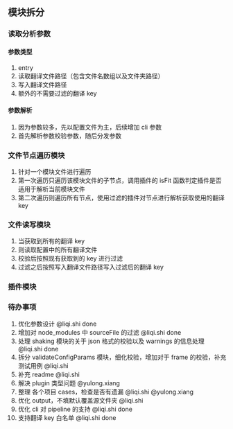 ## 模块拆分

### 读取分析参数

#### 参数类型

1. entry
2. 读取翻译文件路径（包含文件名数组以及文件夹路径）
3. 写入翻译文件路径
4. 额外的不需要过滤的翻译 key

#### 参数解析

1. 因为参数较多，先以配置文件为主，后续增加 cli 参数
2. 首先解析参数校验参数，随后分发参数

### 文件节点遍历模块

1. 针对一个模块文件进行遍历
2. 第一次遍历只遍历该模块文件的子节点，调用插件的 isFit 函数判定插件是否适用于解析当前模块文件
3. 第二次遍历则遍历所有节点，使用过滤的插件对节点进行解析获取使用的翻译 key

### 文件读写模块

1. 当获取到所有的翻译 key
2. 则读取配置中的所有翻译文件
3. 校验后按照现有获取到的 key 进行过滤
4. 过滤之后按照写入翻译文件路径写入过滤后的翻译 key

### 插件模块

### 待办事项

1.  优化参数设计 @liqi.shi done
2.  增加对 node_modules 中 sourceFile 的过滤 @liqi.shi done
3.  处理 shaking 模块的关于 json 格式的校验以及 warnings 的信息处理 @liqi.shi done
4.  拆分 validateConfigParams 模块，细化校验，增加对于 frame 的校验，补充测试用例 @liqi.shi
5.  补充 readme @liqi.shi
6.  解决 plugin 类型问题 @yulong.xiang
7.  整理 各个项目 cases，检查是否有遗漏 @liqi.shi @yulong.xiang
8.  优化 output，不填默认覆盖源文件夹 @liqi.shi
9.  优化 cli 对 pipeline 的支持 @liqi.shi done
10. 支持翻译 key 白名单 @liqi.shi done

